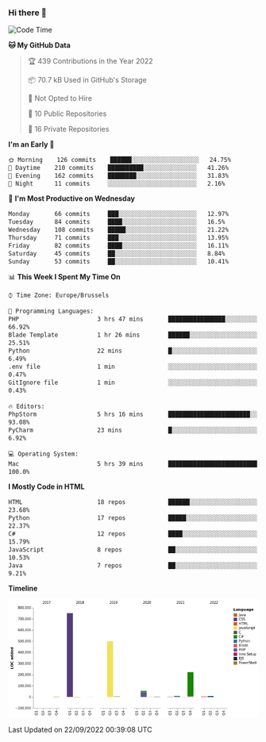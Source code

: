 ### Hi there 👋

<!--START_SECTION:waka-->
![Code Time](http://img.shields.io/badge/Code%20Time-1%2C117%20hrs%2010%20mins-blue)

**🐱 My GitHub Data** 

> 🏆 439 Contributions in the Year 2022
 > 
> 📦 70.7 kB Used in GitHub's Storage 
 > 
> 🚫 Not Opted to Hire
 > 
> 📜 10 Public Repositories 
 > 
> 🔑 16 Private Repositories  
 > 
**I'm an Early 🐤** 

```text
🌞 Morning    126 commits    ██████░░░░░░░░░░░░░░░░░░░   24.75% 
🌆 Daytime    210 commits    ██████████░░░░░░░░░░░░░░░   41.26% 
🌃 Evening    162 commits    ████████░░░░░░░░░░░░░░░░░   31.83% 
🌙 Night      11 commits     ░░░░░░░░░░░░░░░░░░░░░░░░░   2.16%

```
📅 **I'm Most Productive on Wednesday** 

```text
Monday       66 commits     ███░░░░░░░░░░░░░░░░░░░░░░   12.97% 
Tuesday      84 commits     ████░░░░░░░░░░░░░░░░░░░░░   16.5% 
Wednesday    108 commits    █████░░░░░░░░░░░░░░░░░░░░   21.22% 
Thursday     71 commits     ███░░░░░░░░░░░░░░░░░░░░░░   13.95% 
Friday       82 commits     ████░░░░░░░░░░░░░░░░░░░░░   16.11% 
Saturday     45 commits     ██░░░░░░░░░░░░░░░░░░░░░░░   8.84% 
Sunday       53 commits     ██░░░░░░░░░░░░░░░░░░░░░░░   10.41%

```


📊 **This Week I Spent My Time On** 

```text
⌚︎ Time Zone: Europe/Brussels

💬 Programming Languages: 
PHP                      3 hrs 47 mins       ████████████████░░░░░░░░░   66.92% 
Blade Template           1 hr 26 mins        ██████░░░░░░░░░░░░░░░░░░░   25.51% 
Python                   22 mins             █░░░░░░░░░░░░░░░░░░░░░░░░   6.49% 
.env file                1 min               ░░░░░░░░░░░░░░░░░░░░░░░░░   0.47% 
GitIgnore file           1 min               ░░░░░░░░░░░░░░░░░░░░░░░░░   0.43%

🔥 Editors: 
PhpStorm                 5 hrs 16 mins       ███████████████████████░░   93.08% 
PyCharm                  23 mins             █░░░░░░░░░░░░░░░░░░░░░░░░   6.92%

💻 Operating System: 
Mac                      5 hrs 39 mins       █████████████████████████   100.0%

```

**I Mostly Code in HTML** 

```text
HTML                     18 repos            ██████░░░░░░░░░░░░░░░░░░░   23.68% 
Python                   17 repos            █████░░░░░░░░░░░░░░░░░░░░   22.37% 
C#                       12 repos            ████░░░░░░░░░░░░░░░░░░░░░   15.79% 
JavaScript               8 repos             ██░░░░░░░░░░░░░░░░░░░░░░░   10.53% 
Java                     7 repos             ██░░░░░░░░░░░░░░░░░░░░░░░   9.21%

```


**Timeline**

![Chart not found](https://raw.githubusercontent.com/guillaumedeplancke/guillaumedeplancke/main/charts/bar_graph.png) 


 Last Updated on 22/09/2022 00:39:08 UTC
<!--END_SECTION:waka-->
